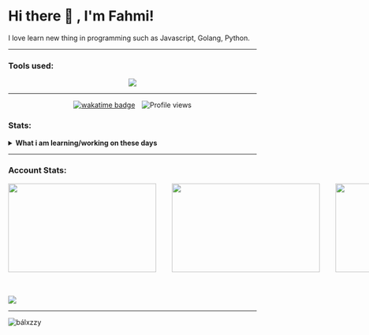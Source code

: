 # Hi there 👋 , I'm Fahmi!
I love learn new thing in programming such as Javascript, Golang, Python.  

<hr> 

### Tools used:
<p align="center">
  <a href="https://skillicons.dev">
    <img src="https://skillicons.dev/icons?i=js,ts,html,css,react,express,mysql,postgresql,mongo,nodejs,github,markdown,npm,py,vscode,cpp,java,pnpm,bun,go,docker,git,electron,postman,dart,nextjs,laravel&theme=dark&perline=6" />
  </a>
</p>

<hr>

<div align="center">
  <span style="display: inline-block; margin-right: 10px;">
    <a href="https://wakatime.com/@fahmi_xd">
      <img src="https://wakatime.com/badge/user/ec22aa3a-2a96-4cb4-a2b6-7e3125bab609.svg" alt="wakatime badge">
    </a>
  </span>
  <span style="display: inline-block;">
    <img src="https://komarev.com/ghpvc/?username=Fahmi-XD&label=Profile%20views&color=0e75b6&style=flat" alt="Profile views">
  </span>
</div>

### Stats:
<details>
 <summary><strong>What i am learning/working on these days</strong></summary>
    - 🌱 I’m currently learning Python, Javascript, C++, Machine Learning, and Golang </br>
    - 📫 How to reach me: <a href="mailto:fahmixd404@gmail.com">Email me!</a>  </br>
    - 😄 Pronouns: He/Him </br>
</details>

<hr>

### Account Stats:
<div style="display: flex; width: 100%; gap: 2rem;">
 <a href="https://github.com/Fahmi-XD">
   <img height="180" width="300" align="center" src="https://github-readme-stats.vercel.app/api?username=Fahmi-XD&card_width=300&bg_color=101010&title_color=01bdff&text_color=ffffff&border_color=01bdff&border=10" />
 </a>
  <a href="https://wakatime.com/@fahmi_xd">
   <img height="180" width="300" align="center" src="https://github-readme-stats.vercel.app/api/wakatime?username=fahmi_xd&layout=compact&theme=holi" />
 </a>
 <a href="https://github.com/Fahmi-XD">
   <img height="180" width="300" align="center" src="https://github-readme-stats.vercel.app/api/top-langs?username=Fahmi-XD&layout=compact&langs_count=10&card_width=300&bg_color=101010&title_color=01bdff&text_color=ffffff&border_color=01bdff&border=10" />
 </a>
</div>

<br>
<br>

![](https://github-profile-trophy.vercel.app/?username=Fahmi-XD&theme=radical&no-frame=false&no-bg=true&margin-w=4)

<hr>

<div align="left">
  <img src="https://github-readme-activity-graph.vercel.app/graph?username=Fahmi-XD&theme=github-compact&radius=16" height="auto" alt="bálxzzy"/>
</div>
